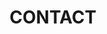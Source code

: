 ---
layout: page
title: CONTACT
permalink: /contact/
desc: Contact me for work and/or info
linkdesc: Contact me if you want to hire me for work, or want more info
---
